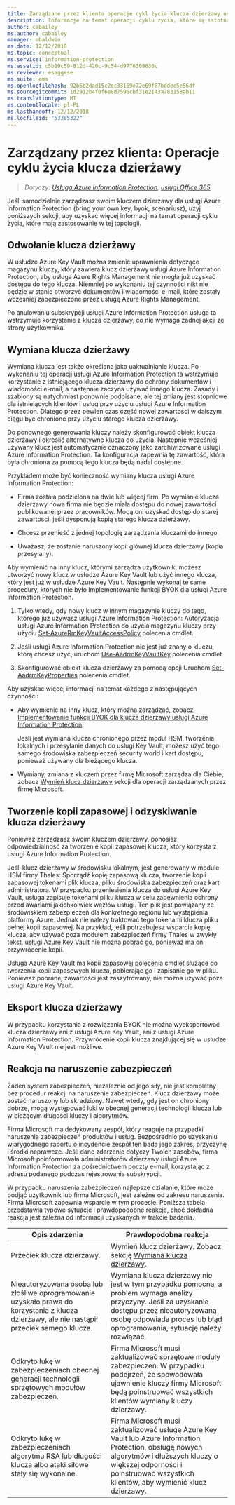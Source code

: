 ```yaml
---
title: Zarządzane przez klienta operacje cykl życia klucza dzierżawy usługi AIP
description: Informacje na temat operacji cyklu życia, które są istotne, jeśli zarządzasz swoim kluczem dzierżawy usługi Azure Information Protection (bring your own key, byok, scenariusz).
author: cabailey
ms.author: cabailey
manager: mbaldwin
ms.date: 12/12/2018
ms.topic: conceptual
ms.service: information-protection
ms.assetid: c5b19c59-812d-420c-9c54-d9776309636c
ms.reviewer: esaggese
ms.suite: ems
ms.openlocfilehash: 92b5b2dad15c2ec33169e72e69f87bddec5e56df
ms.sourcegitcommit: 1d2912b4f0f6e8d7596cbf31e2143a783158ab11
ms.translationtype: MT
ms.contentlocale: pl-PL
ms.lasthandoff: 12/12/2018
ms.locfileid: "53305322"
---
```

# <a name="customer-managed-tenant-key-life-cycle-operations"></a>Zarządzany przez klienta: Operacje cyklu życia klucza dzierżawy

>*Dotyczy: [Usługa Azure Information Protection](https://azure.microsoft.com/pricing/details/information-protection), [usługi Office 365](https://download.microsoft.com/download/E/C/F/ECF42E71-4EC0-48FF-AA00-577AC14D5B5C/Azure_Information_Protection_licensing_datasheet_EN-US.pdf)*

Jeśli samodzielnie zarządzasz swoim kluczem dzierżawy dla usługi Azure Information Protection (bring your own key, byok, scenariusz), użyj poniższych sekcji, aby uzyskać więcej informacji na temat operacji cyklu życia, które mają zastosowanie w tej topologii.

## <a name="revoke-your-tenant-key"></a>Odwołanie klucza dzierżawy
W usłudze Azure Key Vault można zmienić uprawnienia dotyczące magazynu kluczy, który zawiera klucz dzierżawy usługi Azure Information Protection, aby usługa Azure Rights Management nie mogła już uzyskać dostępu do tego klucza. Niemniej po wykonaniu tej czynności nikt nie będzie w stanie otworzyć dokumentów i wiadomości e-mail, które zostały wcześniej zabezpieczone przez usługę Azure Rights Management.

Po anulowaniu subskrypcji usługi Azure Information Protection usługa ta wstrzymuje korzystanie z klucza dzierżawy, co nie wymaga żadnej akcji ze strony użytkownika.

## <a name="rekey-your-tenant-key"></a>Wymiana klucza dzierżawy
Wymiana klucza jest także określana jako uaktualnianie klucza. Po wykonaniu tej operacji usługi Azure Information Protection ta wstrzymuje korzystanie z istniejącego klucza dzierżawy do ochrony dokumentów i wiadomości e-mail, a następnie zaczyna używać innego klucza. Zasady i szablony są natychmiast ponownie podpisane, ale tej zmiany jest stopniowe dla istniejących klientów i usług przy użyciu usługi Azure Information Protection. Dlatego przez pewien czas część nowej zawartości w dalszym ciągu być chronione przy użyciu starego klucza dzierżawy.

Do ponownego generowania kluczy należy skonfigurować obiekt klucza dzierżawy i określić alternatywne klucza do użycia. Następnie wcześniej używany klucz jest automatycznie oznaczony jako zarchiwizowane usługi Azure Information Protection. Ta konfiguracja zapewnia tę zawartość, która była chroniona za pomocą tego klucza będą nadal dostępne.

Przykładem może być konieczność wymiany klucza usługi Azure Information Protection:

- Firma została podzielona na dwie lub więcej firm. Po wymianie klucza dzierżawy nowa firma nie będzie miała dostępu do nowej zawartości publikowanej przez pracowników. Mogą oni uzyskać dostęp do starej zawartości, jeśli dysponują kopią starego klucza dzierżawy.

- Chcesz przenieść z jednej topologię zarządzania kluczami do innego. 

- Uważasz, że zostanie naruszony kopii głównej klucza dzierżawy (kopia przesyłany).

Aby wymienić na inny klucz, którymi zarządza użytkownik, możesz utworzyć nowy klucz w usłudze Azure Key Vault lub użyć innego klucza, który jest już w usłudze Azure Key Vault. Następnie wykonaj te same procedury, których nie było Implementowanie funkcji BYOK dla usługi Azure Information Protection. 

1. Tylko wtedy, gdy nowy klucz w innym magazynie kluczy do tego, którego już używasz usługi Azure Information Protection: Autoryzacja usługi Azure Information Protection do użycia magazynu kluczy przy użyciu [Set-AzureRmKeyVaultAccessPolicy](/powershell/module/azurerm.keyvault/set-azurermkeyvaultaccesspolicy) polecenia cmdlet.

2. Jeśli usługi Azure Information Protection nie jest już znany o kluczu, którą chcesz użyć, uruchom [Use-AadrmKeyVaultKey](/powershell/module/aadrm/use-aadrmkeyvaultkey) polecenia cmdlet.

3. Skonfigurować obiekt klucza dzierżawy za pomocą opcji Uruchom [Set-AadrmKeyProperties](/powershell/module/aadrm/set-aadrmkeyproperties) polecenia cmdlet.

Aby uzyskać więcej informacji na temat każdego z następujących czynności:

- Aby wymienić na inny klucz, który można zarządzać, zobacz [Implementowanie funkcji BYOK dla klucza dzierżawy usługi Azure Information Protection](plan-implement-tenant-key.md#implementing-byok-for-your-azure-information-protection-tenant-key).
    
    Jeśli jest wymiana klucza chronionego przez moduł HSM, tworzenia lokalnych i przesyłanie danych do usługi Key Vault, możesz użyć tego samego środowiska zabezpieczeń security world i kart dostępu, ponieważ używany dla bieżącego klucza.

- Wymiany, zmiana z kluczem przez firmę Microsoft zarządza dla Ciebie, zobacz [Wymień klucz dzierżawy](operations-microsoft-managed-tenant-key.md#rekey-your-tenant-key) sekcji dla operacji zarządzanych przez firmę Microsoft.

## <a name="backup-and-recover-your-tenant-key"></a>Tworzenie kopii zapasowej i odzyskiwanie klucza dzierżawy
Ponieważ zarządzasz swoim kluczem dzierżawy, ponosisz odpowiedzialność za tworzenie kopii zapasowej klucza, który korzysta z usługi Azure Information Protection. 

Jeśli klucz dzierżawy w środowisku lokalnym, jest generowany w module HSM firmy Thales: Sporządź kopię zapasową klucza, tworzenie kopii zapasowej tokenami plik klucza, pliku środowiska zabezpieczeń oraz kart administratora. W przypadku przeniesienia klucza do usługi Azure Key Vault, usługa zapisuje tokenami pliku klucza w celu zapewnienia ochrony przed awariami jakichkolwiek węzłów usługi. Ten plik jest powiązany ze środowiskiem zabezpieczeń dla konkretnego regionu lub wystąpienia platformy Azure. Jednak nie należy traktować tego tokenami klucza pliku pełnej kopii zapasowej. Na przykład, jeśli potrzebujesz wsparcia kopię klucza, aby używać poza modułem zabezpieczeń firmy Thales w zwykły tekst, usługi Azure Key Vault nie można pobrać go, ponieważ ma on przywrócenie kopii.

Usługa Azure Key Vault ma [kopii zapasowej polecenia cmdlet](/powershell/module/azurerm.keyvault/Backup-AzureKeyVaultKey) służące do tworzenia kopii zapasowych klucza, pobierając go i zapisanie go w pliku. Ponieważ pobranej zawartości jest zaszyfrowany, nie można używać poza usługi Azure Key Vault. 

## <a name="export-your-tenant-key"></a>Eksport klucza dzierżawy
W przypadku korzystania z rozwiązania BYOK nie można wyeksportować klucza dzierżawy ani z usługi Azure Key Vault, ani z usługi Azure Information Protection. Przywrócenie kopii klucza znajdującej się w usłudze Azure Key Vault nie jest możliwe. 

## <a name="respond-to-a-breach"></a>Reakcja na naruszenie zabezpieczeń
Żaden system zabezpieczeń, niezależnie od jego siły, nie jest kompletny bez procedur reakcji na naruszenie zabezpieczeń. Klucz dzierżawy może zostać naruszony lub skradziony. Nawet wtedy, gdy jest on chroniony dobrze, mogą występować luki w obecnej generacji technologii klucza lub w bieżącym długości kluczy i algorytmów.

Firma Microsoft ma dedykowany zespół, który reaguje na przypadki naruszenia zabezpieczeń produktów i usług. Bezpośrednio po uzyskaniu wiarygodnego raportu o incydencie zespół ten bada jego zakres, przyczynę i środki naprawcze. Jeśli dane zdarzenie dotyczy Twoich zasobów, firma Microsoft poinformowała administratorów dzierżawy usługi Azure Information Protection za pośrednictwem poczty e-mail, korzystając z adresu podanego podczas rejestrowania subskrypcji.

W przypadku naruszenia zabezpieczeń najlepsze działanie, które może podjąć użytkownik lub firma Microsoft, jest zależne od zakresu naruszenia. Firma Microsoft zapewnia wsparcie w tym procesie. Poniższa tabela przedstawia typowe sytuacje i prawdopodobne reakcje, choć dokładna reakcja jest zależna od informacji uzyskanych w trakcie badania.

|Opis zdarzenia|Prawdopodobna reakcja|
|------------------------|-------------------|
|Przeciek klucza dzierżawy.|Wymień klucz dzierżawy. Zobacz sekcję [Wymiana klucza dzierżawy](#rekey-your-tenant-key).|
|Nieautoryzowana osoba lub złośliwe oprogramowanie uzyskało prawa do korzystania z klucza dzierżawy, ale nie nastąpił przeciek samego klucza.|Wymiana klucza dzierżawy nie jest w tym przypadku pomocna, a problem wymaga analizy przyczyny. Jeśli za uzyskanie dostępu przez nieautoryzowaną osobę odpowiada proces lub błąd oprogramowania, sytuację należy rozwiązać.|
|Odkryto lukę w zabezpieczeniach obecnej generacji technologii sprzętowych modułów zabezpieczeń.|Firma Microsoft musi zaktualizować sprzętowe moduły zabezpieczeń. W przypadku podejrzeń, że spowodowała ujawnienie kluczy firmy Microsoft będą poinstruować wszystkich klientów wymiany kluczy dzierżawy.|
|Odkryto lukę w zabezpieczeniach algorytmu RSA lub długości klucza albo ataki siłowe stały się wykonalne.|Firma Microsoft musi zaktualizować usługę Azure Key Vault lub Azure Information Protection, obsługę nowych algorytmów i dłuższych kluczy o większej odporności i poinstruować wszystkich klientów, aby wymienić klucz dzierżawy.|


